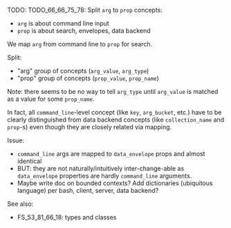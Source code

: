 
TODO: TODO_66_66_75_78: Split `arg` to `prop` concepts:
*   `arg` is about command line input
*   `prop` is about search, envelopes, data backend

We map `arg` from command line to `prop` for search.

Split:
*   "arg" group of concepts (`arg_value`, `arg_type`)
*   "prop" group of concepts (`prop_value`, `prop_name`)

Note: there seems to be no way to tell `arg_type` until `arg_value` is matched as a value for some `prop_name`.

In fact, all `command_line`-level concept (like `key`, `arg_bucket`, etc.) have to be clearly distinguished
from data backend concepts (like `collection_name` and `prop`-s) even though they are closely related via mapping.

Issue:
*   `command_line` args are mapped to `data_envelope` props and almost identical
*   BUT: they are not naturally/intuitively inter-change-able as `data_envelope` properties are hardly `command_line` arguments.
*   Maybe write doc on bounded contexts? Add dictionaries (ubiquitous language) per bash, client, server, data backend?

See also:
*   FS_53_81_66_18: types and classes
